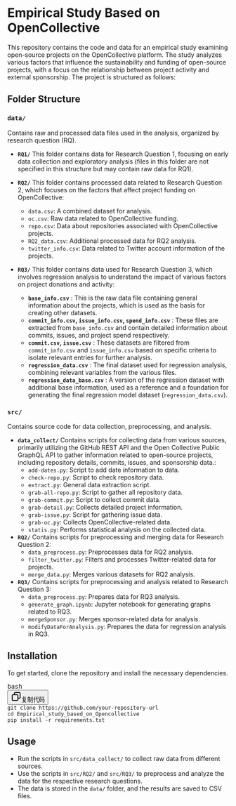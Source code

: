 # Empirical Study Based on OpenCollective

This repository contains the code and data for an empirical study examining open-source projects on the OpenCollective platform. The study analyzes various factors that influence the sustainability and funding of open-source projects, with a focus on the relationship between project activity and external sponsorship. The project is structured as follows:

## Folder Structure

### `data/`

Contains raw and processed data files used in the analysis, organized by research question (RQ).

* **`RQ1/`**
  This folder contains data for Research Question 1, focusing on early data collection and exploratory analysis (files in this folder are not specified in this structure but may contain raw data for RQ1).
* **`RQ2/`**
  This folder contains processed data related to Research Question 2, which focuses on the factors that affect project funding on OpenCollective:

  * `data.csv`: A combined dataset for analysis.
  * `oc.csv`: Raw data related to OpenCollective funding.
  * `repo.csv`: Data about repositories associated with OpenCollective projects.
  * `RQ2_data.csv`: Additional processed data for RQ2 analysis.
  * `twitter_info.csv`: Data related to Twitter account information of the projects.
* **`RQ3/`**
  This folder contains data used for Research Question 3, which involves regression analysis to understand the impact of various factors on project donations and activity:

  * **`base_info.csv`** : This is the raw data file containing general information about the projects, which is used as the basis for creating other datasets.
  * **`commit_info.csv`, `issue_info.csv`, `spend_info.csv`** : These files are extracted from `base_info.csv` and contain detailed information about commits, issues, and project spend respectively.
  * **`commit.csv`, `issue.csv`** : These datasets are filtered from `commit_info.csv` and `issue_info.csv` based on specific criteria to isolate relevant entries for further analysis.
  * **`regression_data.csv`** : The final dataset used for regression analysis, combining relevant variables from the various files.
  * **`regression_data_base.csv`** : A version of the regression dataset with additional base information, used as a reference and a foundation for generating the final regression model dataset (`regression_data.csv`).

### `src/`

Contains source code for data collection, preprocessing, and analysis.

* **`data_collect/`**
  Contains scripts for collecting data from various sources, primarily utilizing the GitHub REST API and the Open Collective Public GraphQL API to gather information related to open-source projects, including repository details, commits, issues, and sponsorship data.:
  * `add-dates.py`: Script to add date information to data.
  * `check-repo.py`: Script to check repository data.
  * `extract.py`: General data extraction script.
  * `grab-all-repo.py`: Script to gather all repository data.
  * `grab-commit.py`: Script to collect commit data.
  * `grab-detail.py`: Collects detailed project information.
  * `grab-issue.py`: Script for gathering issue data.
  * `grab-oc.py`: Collects OpenCollective-related data.
  * `statis.py`: Performs statistical analysis on the collected data.
* **`RQ2/`**
  Contains scripts for preprocessing and merging data for Research Question 2:
  * `data_preprocess.py`: Preprocesses data for RQ2 analysis.
  * `filter_twitter.py`: Filters and processes Twitter-related data for projects.
  * `merge_data.py`: Merges various datasets for RQ2 analysis.
* **`RQ3/`**
  Contains scripts for preprocessing and analysis related to Research Question 3:
  * `data_preprocess.py`: Prepares data for RQ3 analysis.
  * `generate_graph.ipynb`: Jupyter notebook for generating graphs related to RQ3.
  * `mergeSponsor.py`: Merges sponsor-related data for analysis.
  * `modifyDataForAnalysis.py`: Prepares the data for regression analysis in RQ3.

## Installation

To get started, clone the repository and install the necessary dependencies.

<pre class="!overflow-visible"><div class="contain-inline-size rounded-md border-[0.5px] border-token-border-medium relative bg-token-sidebar-surface-primary dark:bg-gray-950"><div class="flex items-center text-token-text-secondary px-4 py-2 text-xs font-sans justify-between rounded-t-md h-9 bg-token-sidebar-surface-primary dark:bg-token-main-surface-secondary select-none">bash</div><div class="sticky top-9 md:top-[5.75rem]"><div class="absolute bottom-0 right-2 flex h-9 items-center"><div class="flex items-center rounded bg-token-sidebar-surface-primary px-2 font-sans text-xs text-token-text-secondary dark:bg-token-main-surface-secondary"><span class="" data-state="closed"><button class="flex gap-1 items-center select-none py-1"><svg width="24" height="24" viewBox="0 0 24 24" fill="none" xmlns="http://www.w3.org/2000/svg" class="icon-sm"><path fill-rule="evenodd" clip-rule="evenodd" d="M7 5C7 3.34315 8.34315 2 10 2H19C20.6569 2 22 3.34315 22 5V14C22 15.6569 20.6569 17 19 17H17V19C17 20.6569 15.6569 22 14 22H5C3.34315 22 2 20.6569 2 19V10C2 8.34315 3.34315 7 5 7H7V5ZM9 7H14C15.6569 7 17 8.34315 17 10V15H19C19.5523 15 20 14.5523 20 14V5C20 4.44772 19.5523 4 19 4H10C9.44772 4 9 4.44772 9 5V7ZM5 9C4.44772 9 4 9.44772 4 10V19C4 19.5523 4.44772 20 5 20H14C14.5523 20 15 19.5523 15 19V10C15 9.44772 14.5523 9 14 9H5Z" fill="currentColor"></path></svg>复制代码</button></span></div></div></div><div class="overflow-y-auto p-4" dir="ltr"><code class="!whitespace-pre hljs language-bash">git clone https://github.com/your-repository-url
cd Empirical_study_based_on_Opencollective
pip install -r requirements.txt
</code></div></div></pre>

## Usage

* Run the scripts in `src/data_collect/` to collect raw data from different sources.
* Use the scripts in `src/RQ2/` and `src/RQ3/` to preprocess and analyze the data for the respective research questions.
* The data is stored in the `data/` folder, and the results are saved to CSV files.
